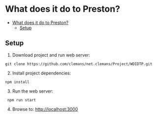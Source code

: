 # What does it do to Preston?

- [What does it do to Preston?](#what-does-it-do-to-preston)
  - [Setup](#setup)

## Setup

1. Download project and run web server:

  `git clone https://github.com/clemans/net.clemans/Project/WDIDTP.git`

2. Install project dependencies:

 `npm install`

3.  Run the web server:
  
 ` npm run start`

4. Browse to: <http://localhost:3000>
